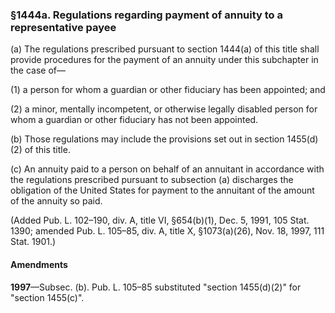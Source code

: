 ### §1444a. Regulations regarding payment of annuity to a representative payee ###

(a) The regulations prescribed pursuant to section 1444(a) of this title shall provide procedures for the payment of an annuity under this subchapter in the case of—

(1) a person for whom a guardian or other fiduciary has been appointed; and

(2) a minor, mentally incompetent, or otherwise legally disabled person for whom a guardian or other fiduciary has not been appointed.

(b) Those regulations may include the provisions set out in section 1455(d)(2) of this title.

(c) An annuity paid to a person on behalf of an annuitant in accordance with the regulations prescribed pursuant to subsection (a) discharges the obligation of the United States for payment to the annuitant of the amount of the annuity so paid.

(Added Pub. L. 102–190, div. A, title VI, §654(b)(1), Dec. 5, 1991, 105 Stat. 1390; amended Pub. L. 105–85, div. A, title X, §1073(a)(26), Nov. 18, 1997, 111 Stat. 1901.)

#### Amendments ####

**1997**—Subsec. (b). Pub. L. 105–85 substituted "section 1455(d)(2)" for "section 1455(c)".